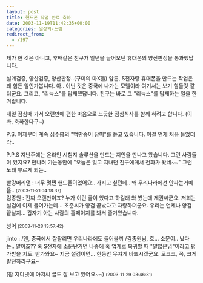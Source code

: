 ```yaml
---
layout: post
title: 핸드폰 작업 완료 축하
date: 2003-11-19T11:42:35+00:00
categories: 일상의-느낌
redirect_from:
  - /197
---
```


제가 한 것은 아니고, 후배같은 친구가 일년을 끌어오던 휴대폰의 양산판정을 통과했답니다.

설계검증, 양산검증, 양산판정..(구미의 마X들) 암튼, S전자랑 휴대폰을 만드는 작업은 꽤 힘든 일인가봅니다. 아.. 이번 것은 중국에 나가는 모델이라 여기서는 보기 힘들것 같더군요. 그리고, "리눅스"를 탑재했답니다. 친구는 바로 그 "리눅스"를 탑재하는 일을 한거랍니다.

내일 점심때 가서 오랜만에 편한 마음으로 느긋한 점심식사를 함께 하려고 합니다. (이봐, 축하한다구~)

P.S. 어제부터 계속 심수봉의 "백만송이 장미"를 듣고 있습니다. 이걸 언제 처음 들었더라..

P.P.S 지난주에는 온라인 시험지 솔루션을 만드는 지인을 만나고 왔습니다. 그런 사람들이 있지요? 만나러 가는동안에 "오늘은 잊고 지내던 친구에게서 전화가 왔네~~" 그런 노래 부르게 되는..
<div id=comments>
<div class=comment>
<!--- cmt:430 --->
<!--- mail: --->
<!--- parent:0 --->
빨강머리앤 : 
너무 멋찐 핸드폰이었어요..
가지고 싶던데..
왜 우리나라에선 안파는거예욤..
 <small>(2003-11-21 04:18:37)</small>
</div>
<div class=comment>
<!--- cmt:431 --->
<!--- mail: --->
<!--- parent:0 --->
김종원 : 
진짜 오랜만이죠? 누가 이런 글이 있다고 하길래 와 봤는데 제권씨군요. 저희는 설검에 이제 들어가는데... 조준씨가 양검 끝났다고 자랑하더군요. 우리는 언제나 양검 끝날지...
갑자기 아는 사람의 홈페이지를 봐서 즐거웠습니다.

청어
 <small>(2003-11-28 13:57:42)</small>
</div>
<div class=comment>
<!--- cmt:432 --->
<!--- mail: --->
<!--- parent:0 --->
jinto : 
/앤, 중국에서 잘팔리면 우리나라에도 들어올껴
/김종원님, 흐... 소문이.. 났다는.. 말이죠?? 혹 S전자에 소문난거면 나중에 혹 업계로 복귀할 때 "말많은넘"이라고 평가받을 지도.
반가와요~
지금 설검이면... 한동안 무쟈게 바쁘시겠군요.
모코코, 꼭, 크게 발전하라구요~

(참 지디넷에 아저씨 글도 잘 보고 있어요~~)
 <small>(2003-11-29 03:46:31)</small>
</div>
</div>
